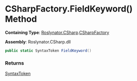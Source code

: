 # CSharpFactory\.FieldKeyword\(\) Method

**Containing Type**: [Roslynator.CSharp](../../README.md)\.[CSharpFactory](../README.md)

**Assembly**: Roslynator\.CSharp\.dll

```csharp
public static SyntaxToken FieldKeyword()
```

### Returns

[SyntaxToken](https://docs.microsoft.com/en-us/dotnet/api/microsoft.codeanalysis.syntaxtoken)

